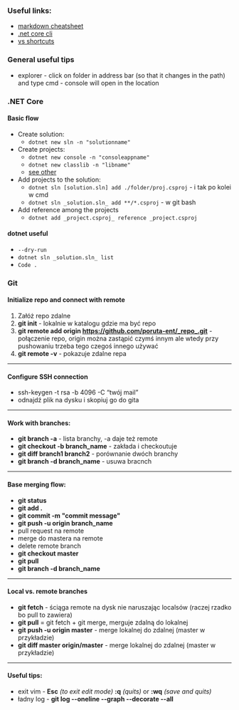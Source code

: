 ### Useful links:
* [markdown cheatsheet](https://github.com/adam-p/markdown-here/wiki/Markdown-Cheatsheet)
* [.net core cli](https://docs.microsoft.com/pl-pl/dotnet/core/tools/) 
* [vs shortcuts](http://visualstudioshortcuts.com/2017/)


### General useful tips
* explorer - click on folder in address bar (so that it changes in the path) and type cmd - console will open in the location



### .NET Core

#### Basic flow
* Create solution:
    * `dotnet new sln -n "solutionname"`
* Create projects:
    * `dotnet new console -n "consoleappname"`
    * `dotnet new classlib -n "libname"`
    * [see other](https://docs.microsoft.com/pl-pl/dotnet/core/tools/dotnet-new)
* Add projects to the solution:
    * `dotnet sln [solution.sln] add ./folder/proj.csproj` - i tak po kolei w cmd
    * `dotnet sln _solution.sln_ add **/*.csproj` - w git bash
* Add reference among the projects
    * `dotnet add _project.csproj_ reference _project.csproj`

#### dotnet useful
* `--dry-run`
* `dotnet sln _solution.sln_ list`
* `Code .`






### Git

#### Initialize repo and connect with remote

1. Załóż repo zdalne
2. **git init** - lokalnie w katalogu gdzie ma być repo
3. **git remote add origin https://github.com/poruta-ent/_repo_.git** - połączenie repo, origin można zastąpić czymś innym ale wtedy przy pushowaniu trzeba tego czegoś innego używać
4. **git remote -v** - pokazuje zdalne repa

____
#### Configure SSH connection
* ssh-keygen -t rsa -b 4096 -C “twój mail”
* odnajdź plik na dysku i skopiuj go do gita

____
#### Work with branches:
* **git branch -a** - lista branchy, -a daje też remote 
* **git checkout -b branch_name** - zakłada i checkoutuje
* **git diff branch1 branch2** - porównanie dwóch branchy
* **git branch -d branch_name** - usuwa bracnch

____
#### Base merging flow:
* **git status**
* **git add .** 
* **git commit -m "commit message"** 
* **git push -u origin branch_name** 
* pull request na remote
* merge do mastera na remote
* delete remote branch
* **git checkout master** 
* **git pull**
* **git branch -d branch_name**

____
#### Local vs. remote branches
* **git fetch** - ściąga remote na dysk nie naruszając localsów (raczej rzadko bo pull to zawiera)
* **git pull** = git fetch + git merge, merguje zdalną do lokalnej
* **git push -u origin master** - merge lokalnej do zdalnej (master w przykładzie)
* **git diff master origin/master** - merge lokalnej do zdalnej (master w przykładzie)

____
#### Useful tips:
* exit vim - **Esc** *(to exit edit mode)* **:q** *(quits)* or **:wq** *(save and quits)*
* ładny log - **git log --oneline --graph --decorate --all**
